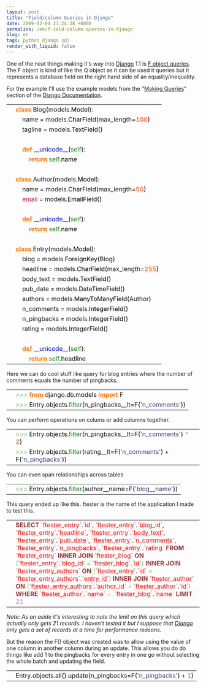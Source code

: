 ```yaml
---
layout: post
title: "Field/column Queries in Django"
date: 2009-02-04 23:24:38 +0000
permalink: /en/f-ield-column-queries-in-django
blog: en
tags: python django sql
render_with_liquid: false
---
```


<!-- textlint-disable rousseau -->

<p>One of the neat things making it's way into <a href="http://www.djangoproject.com/" title="Django">Django</a> 1.1 is <a href="http://docs.djangoproject.com/en/dev/topics/db/queries/#filters-can-reference-fields-on-the-model">F object queries</a>. The F object is kind of like the Q object as it can be used it queries but it represents a database field on the right hand side of an equality/inequality.</p>

<p>For the example I'll use the example models from the &quot;<a href="http://docs.djangoproject.com/en/dev/topics/db/queries/">Making Queries</a>&quot; section of the <a href="http://docs.djangoproject.com/en/dev/">Django Documentation</a>.

<div class="codeblock amc_python amc_long"><table><tr class="amc_code_odd"><td class="amc_line"><div class="amc1"></div></td><td><span style="color: #ff7700;font-weight:bold;">class</span> Blog<span style="color: black;">&#40;</span>models.<span style="color: black;">Model</span><span style="color: black;">&#41;</span>:<br /></td></tr><tr class="amc_code_even"><td class="amc_line"><div class="amc2"></div></td><td>&nbsp; &nbsp; name = models.<span style="color: black;">CharField</span><span style="color: black;">&#40;</span>max_length=<span style="color: #ff4500;">100</span><span style="color: black;">&#41;</span><br /></td></tr><tr class="amc_code_odd"><td class="amc_line"><div class="amc3"></div></td><td>&nbsp; &nbsp; tagline = models.<span style="color: black;">TextField</span><span style="color: black;">&#40;</span><span style="color: black;">&#41;</span><br /></td></tr><tr class="amc_code_even"><td class="amc_line"><div class="amc4"></div></td><td><br /></td></tr><tr class="amc_code_odd"><td class="amc_line"><div class="amc5"></div></td><td>&nbsp; &nbsp; <span style="color: #ff7700;font-weight:bold;">def</span> <span style="color: #0000cd;">__unicode__</span><span style="color: black;">&#40;</span><span style="color: #008000;">self</span><span style="color: black;">&#41;</span>:<br /></td></tr><tr class="amc_code_even"><td class="amc_line"><div class="amc6"></div></td><td>&nbsp; &nbsp; &nbsp; &nbsp; <span style="color: #ff7700;font-weight:bold;">return</span> <span style="color: #008000;">self</span>.<span style="color: black;">name</span><br /></td></tr><tr class="amc_code_odd"><td class="amc_line"><div class="amc7"></div></td><td><br /></td></tr><tr class="amc_code_even"><td class="amc_line"><div class="amc8"></div></td><td><span style="color: #ff7700;font-weight:bold;">class</span> Author<span style="color: black;">&#40;</span>models.<span style="color: black;">Model</span><span style="color: black;">&#41;</span>:<br /></td></tr><tr class="amc_code_odd"><td class="amc_line"><div class="amc9"></div></td><td>&nbsp; &nbsp; name = models.<span style="color: black;">CharField</span><span style="color: black;">&#40;</span>max_length=<span style="color: #ff4500;">50</span><span style="color: black;">&#41;</span><br /></td></tr><tr class="amc_code_even"><td class="amc_line"><div class="amc0"><div class="amc1"></div></div></td><td>&nbsp; &nbsp; <span style="color: #dc143c;">email</span> = models.<span style="color: black;">EmailField</span><span style="color: black;">&#40;</span><span style="color: black;">&#41;</span><br /></td></tr><tr class="amc_code_odd"><td class="amc_line"><div class="amc1"><div class="amc1"></div></div></td><td><br /></td></tr><tr class="amc_code_even"><td class="amc_line"><div class="amc2"><div class="amc1"></div></div></td><td>&nbsp; &nbsp; <span style="color: #ff7700;font-weight:bold;">def</span> <span style="color: #0000cd;">__unicode__</span><span style="color: black;">&#40;</span><span style="color: #008000;">self</span><span style="color: black;">&#41;</span>:<br /></td></tr><tr class="amc_code_odd"><td class="amc_line"><div class="amc3"><div class="amc1"></div></div></td><td>&nbsp; &nbsp; &nbsp; &nbsp; <span style="color: #ff7700;font-weight:bold;">return</span> <span style="color: #008000;">self</span>.<span style="color: black;">name</span><br /></td></tr><tr class="amc_code_even"><td class="amc_line"><div class="amc4"><div class="amc1"></div></div></td><td><br /></td></tr><tr class="amc_code_odd"><td class="amc_line"><div class="amc5"><div class="amc1"></div></div></td><td><span style="color: #ff7700;font-weight:bold;">class</span> Entry<span style="color: black;">&#40;</span>models.<span style="color: black;">Model</span><span style="color: black;">&#41;</span>:<br /></td></tr><tr class="amc_code_even"><td class="amc_line"><div class="amc6"><div class="amc1"></div></div></td><td>&nbsp; &nbsp; blog = models.<span style="color: black;">ForeignKey</span><span style="color: black;">&#40;</span>Blog<span style="color: black;">&#41;</span><br /></td></tr><tr class="amc_code_odd"><td class="amc_line"><div class="amc7"><div class="amc1"></div></div></td><td>&nbsp; &nbsp; headline = models.<span style="color: black;">CharField</span><span style="color: black;">&#40;</span>max_length=<span style="color: #ff4500;">255</span><span style="color: black;">&#41;</span><br /></td></tr><tr class="amc_code_even"><td class="amc_line"><div class="amc8"><div class="amc1"></div></div></td><td>&nbsp; &nbsp; body_text = models.<span style="color: black;">TextField</span><span style="color: black;">&#40;</span><span style="color: black;">&#41;</span><br /></td></tr><tr class="amc_code_odd"><td class="amc_line"><div class="amc9"><div class="amc1"></div></div></td><td>&nbsp; &nbsp; pub_date = models.<span style="color: black;">DateTimeField</span><span style="color: black;">&#40;</span><span style="color: black;">&#41;</span><br /></td></tr><tr class="amc_code_even"><td class="amc_line"><div class="amc0"><div class="amc2"></div></div></td><td>&nbsp; &nbsp; authors = models.<span style="color: black;">ManyToManyField</span><span style="color: black;">&#40;</span>Author<span style="color: black;">&#41;</span><br /></td></tr><tr class="amc_code_odd"><td class="amc_line"><div class="amc1"><div class="amc2"></div></div></td><td>&nbsp; &nbsp; n_comments = models.<span style="color: black;">IntegerField</span><span style="color: black;">&#40;</span><span style="color: black;">&#41;</span><br /></td></tr><tr class="amc_code_even"><td class="amc_line"><div class="amc2"><div class="amc2"></div></div></td><td>&nbsp; &nbsp; n_pingbacks = models.<span style="color: black;">IntegerField</span><span style="color: black;">&#40;</span><span style="color: black;">&#41;</span><br /></td></tr><tr class="amc_code_odd"><td class="amc_line"><div class="amc3"><div class="amc2"></div></div></td><td>&nbsp; &nbsp; rating = models.<span style="color: black;">IntegerField</span><span style="color: black;">&#40;</span><span style="color: black;">&#41;</span><br /></td></tr><tr class="amc_code_even"><td class="amc_line"><div class="amc4"><div class="amc2"></div></div></td><td><br /></td></tr><tr class="amc_code_odd"><td class="amc_line"><div class="amc5"><div class="amc2"></div></div></td><td>&nbsp; &nbsp; <span style="color: #ff7700;font-weight:bold;">def</span> <span style="color: #0000cd;">__unicode__</span><span style="color: black;">&#40;</span><span style="color: #008000;">self</span><span style="color: black;">&#41;</span>:<br /></td></tr><tr class="amc_code_even"><td class="amc_line"><div class="amc6"><div class="amc2"></div></div></td><td>&nbsp; &nbsp; &nbsp; &nbsp; <span style="color: #ff7700;font-weight:bold;">return</span> <span style="color: #008000;">self</span>.<span style="color: black;">headline</span></td></tr></table></div>

<p>Here we can do cool stuff like query for blog entries where the number of comments equals the number of pingbacks.</p>

<div class="codeblock amc_python amc_short"><table><tr class="amc_code_odd"><td class="amc_line"><div class="amc1"></div></td><td><span style="color: #66cc66;">&gt;&gt;&gt;</span> <span style="color: #ff7700;font-weight:bold;">from</span> django.<span style="color: black;">db</span>.<span style="color: black;">models</span> <span style="color: #ff7700;font-weight:bold;">import</span> F<br /></td></tr><tr class="amc_code_even"><td class="amc_line"><div class="amc2"></div></td><td><span style="color: #66cc66;">&gt;&gt;&gt;</span> Entry.<span style="color: black;">objects</span>.<span style="color: #008000;">filter</span><span style="color: black;">&#40;</span>n_pingbacks__lt=F<span style="color: black;">&#40;</span><span style="color: #483d8b;">'n_comments'</span><span style="color: black;">&#41;</span><span style="color: black;">&#41;</span></td></tr></table></div>

<p>You can perform operations on colums or add columns together.</p>

<div class="codeblock amc_python amc_short"><table><tr class="amc_code_odd"><td class="amc_line"><div class="amc1"></div></td><td><span style="color: #66cc66;">&gt;&gt;&gt;</span> Entry.<span style="color: black;">objects</span>.<span style="color: #008000;">filter</span><span style="color: black;">&#40;</span>n_pingbacks__lt=F<span style="color: black;">&#40;</span><span style="color: #483d8b;">'n_comments'</span><span style="color: black;">&#41;</span> <span style="color: #66cc66;">*</span> <span style="color: #ff4500;">2</span><span style="color: black;">&#41;</span><br /></td></tr><tr class="amc_code_even"><td class="amc_line"><div class="amc2"></div></td><td><span style="color: #66cc66;">&gt;&gt;&gt;</span> Entry.<span style="color: black;">objects</span>.<span style="color: #008000;">filter</span><span style="color: black;">&#40;</span>rating__lt=F<span style="color: black;">&#40;</span><span style="color: #483d8b;">'n_comments'</span><span style="color: black;">&#41;</span> + F<span style="color: black;">&#40;</span><span style="color: #483d8b;">'n_pingbacks'</span><span style="color: black;">&#41;</span><span style="color: black;">&#41;</span></td></tr></table></div>

<p>You can even span relationships across tables</p>

<div class="codeblock amc_python amc_short"><table><tr class="amc_code_odd"><td class="amc_line"><div class="amc1"></div></td><td><span style="color: #66cc66;">&gt;&gt;&gt;</span> Entry.<span style="color: black;">objects</span>.<span style="color: #008000;">filter</span><span style="color: black;">&#40;</span>author__name=F<span style="color: black;">&#40;</span><span style="color: #483d8b;">'blog__name'</span><span style="color: black;">&#41;</span><span style="color: black;">&#41;</span></td></tr></table></div>

<p>This query ended up like this. ftester is the name of the application I made to test this.</p>

<div class="codeblock amc_sql amc_short"><table><tr class="amc_code_odd"><td class="amc_line"><div class="amc1"></div></td><td><span style="color: #993333; font-weight: bold;">SELECT</span> <span style="color: #ff0000;">`ftester_entry`</span>.<span style="color: #ff0000;">`id`</span>, <span style="color: #ff0000;">`ftester_entry`</span>.<span style="color: #ff0000;">`blog_id`</span>, <span style="color: #ff0000;">`ftester_entry`</span>.<span style="color: #ff0000;">`headline`</span>, <span style="color: #ff0000;">`ftester_entry`</span>.<span style="color: #ff0000;">`body_text`</span>, <span style="color: #ff0000;">`ftester_entry`</span>.<span style="color: #ff0000;">`pub_date`</span>, <span style="color: #ff0000;">`ftester_entry`</span>.<span style="color: #ff0000;">`n_comments`</span>, <span style="color: #ff0000;">`ftester_entry`</span>.<span style="color: #ff0000;">`n_pingbacks`</span>, <span style="color: #ff0000;">`ftester_entry`</span>.<span style="color: #ff0000;">`rating`</span> <span style="color: #993333; font-weight: bold;">FROM</span> <span style="color: #ff0000;">`ftester_entry`</span> <span style="color: #993333; font-weight: bold;">INNER</span> <span style="color: #993333; font-weight: bold;">JOIN</span> <span style="color: #ff0000;">`ftester_blog`</span> <span style="color: #993333; font-weight: bold;">ON</span> <span style="color: #66cc66;">&#40;</span><span style="color: #ff0000;">`ftester_entry`</span>.<span style="color: #ff0000;">`blog_id`</span> <span style="color: #66cc66;">=</span> <span style="color: #ff0000;">`ftester_blog`</span>.<span style="color: #ff0000;">`id`</span><span style="color: #66cc66;">&#41;</span> <span style="color: #993333; font-weight: bold;">INNER</span> <span style="color: #993333; font-weight: bold;">JOIN</span> <span style="color: #ff0000;">`ftester_entry_authors`</span> <span style="color: #993333; font-weight: bold;">ON</span> <span style="color: #66cc66;">&#40;</span><span style="color: #ff0000;">`ftester_entry`</span>.<span style="color: #ff0000;">`id`</span> <span style="color: #66cc66;">=</span> <span style="color: #ff0000;">`ftester_entry_authors`</span>.<span style="color: #ff0000;">`entry_id`</span><span style="color: #66cc66;">&#41;</span> <span style="color: #993333; font-weight: bold;">INNER</span> <span style="color: #993333; font-weight: bold;">JOIN</span> <span style="color: #ff0000;">`ftester_author`</span> <span style="color: #993333; font-weight: bold;">ON</span> <span style="color: #66cc66;">&#40;</span><span style="color: #ff0000;">`ftester_entry_authors`</span>.<span style="color: #ff0000;">`author_id`</span> <span style="color: #66cc66;">=</span> <span style="color: #ff0000;">`ftester_author`</span>.<span style="color: #ff0000;">`id`</span><span style="color: #66cc66;">&#41;</span> <span style="color: #993333; font-weight: bold;">WHERE</span> <span style="color: #ff0000;">`ftester_author`</span>.<span style="color: #ff0000;">`name`</span> <span style="color: #66cc66;">=</span> &nbsp;<span style="color: #ff0000;">`ftester_blog`</span>.<span style="color: #ff0000;">`name`</span> <span style="color: #993333; font-weight: bold;">LIMIT</span> <span style="color: #cc66cc;">21</span></td></tr></table></div>

<p><em>Note: As an aside it's interesting to note the limit on this query which actually only gets 21 records. I haven't tested it but I suppose that <a href="http://www.djangoproject.com/" title="Django">Django</a> only gets a set of records at a time for performance reasons.</em></p>

<p>But the reason the F() object was created was to allow using the value of one column in another column during an update. This allows you do do things like add 1 to the pingbacks for every entry in one go without selecting the whole batch and updating the field.</p>

<div class="codeblock amc_python amc_short"><table><tr class="amc_code_odd"><td class="amc_line"><div class="amc1"></div></td><td>Entry.<span style="color: black;">objects</span>.<span style="color: black;">all</span><span style="color: black;">&#40;</span><span style="color: black;">&#41;</span>.<span style="color: black;">update</span><span style="color: black;">&#40;</span>n_pingbacks=F<span style="color: black;">&#40;</span><span style="color: #483d8b;">'n_pingbacks'</span><span style="color: black;">&#41;</span> + <span style="color: #ff4500;">1</span><span style="color: black;">&#41;</span></td></tr></table></div></p>

<!-- textlint-enable rousseau -->
